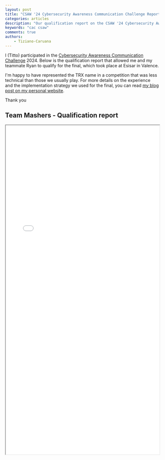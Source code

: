 ```yaml
---
layout: post
title: "CSAW '24 Cybersecurity Awareness Communication Challenge Report"
categories: articles
description: "Our qualification report on the CSAW '24 Cybersecurity Awareness Communication Challenge"
keywords: "cac csaw"
comments: true
authors:
    - Tiziano-Caruana
---
```


<style>
    .responsive-wrap iframe { max-width: 100%;}
</style>

I (Titto) participated in the [Cybersecurity Awareness Communication Challenge](https://esisar.grenoble-inp.fr/fr/recherche/cybersecurity-awareness-communication-challenge-cac%c2%b2) 2024. Below is the qualification report that allowed me and my teammate Ryan to qualify for the final, which took place at Esisar in Valence.

I'm happy to have represented the TRX name in a competition that was less technical than those we usually play. For more details on the experience and the implementation strategy we used for the final, you can read [my blog post on my personal website](https://tiziano-caruana.github.io/posts/blog/csaw2024/csaw_cac/).

Thank you

## Team Mashers - Qualification report

<div class="responsive-wrap">
    <iframe src="{{ site-url }}/assets/csaw24/CSAW_quals_paper_2024.pdf" width="100%" height="1080"></iframe>
</div>